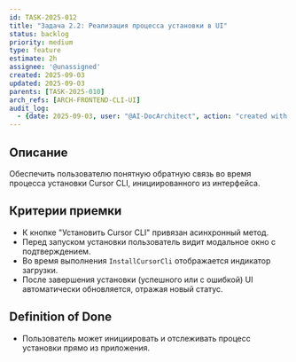 ```yaml
---
id: TASK-2025-012
title: "Задача 2.2: Реализация процесса установки в UI"
status: backlog
priority: medium
type: feature
estimate: 2h
assignee: '@unassigned'
created: 2025-09-03
updated: 2025-09-03
parents: [TASK-2025-010]
arch_refs: [ARCH-FRONTEND-CLI-UI]
audit_log:
  - {date: 2025-09-03, user: "@AI-DocArchitect", action: "created with status backlog"}
---
```

## Описание
Обеспечить пользователю понятную обратную связь во время процесса установки Cursor CLI, инициированного из интерфейса.

## Критерии приемки
- К кнопке "Установить Cursor CLI" привязан асинхронный метод.
- Перед запуском установки пользователь видит модальное окно с подтверждением.
- Во время выполнения `InstallCursorCli` отображается индикатор загрузки.
- После завершения установки (успешного или с ошибкой) UI автоматически обновляется, отражая новый статус.

## Definition of Done
- Пользователь может инициировать и отслеживать процесс установки прямо из приложения.

